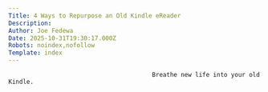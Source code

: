 ```yaml
---
Title: 4 Ways to Repurpose an Old Kindle eReader
Description: 
Author: Joe Fedewa
Date: 2025-10-31T19:30:17.000Z
Robots: noindex,nofollow
Template: index
---
```


                                            Breathe new life into your old Kindle.
                                        